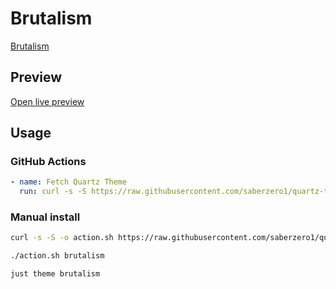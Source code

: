# Brutalism

[Brutalism](https://github.com/abrahambahez)

## Preview

[Open live preview](https://quartz-themes.github.io/brutalism/)

## Usage

### GitHub Actions

```yaml
- name: Fetch Quartz Theme
  run: curl -s -S https://raw.githubusercontent.com/saberzero1/quartz-themes/master/action.sh | bash -s -- brutalism
```

### Manual install

```bash
curl -s -S -o action.sh https://raw.githubusercontent.com/saberzero1/quartz-themes/master/action.sh

./action.sh brutalism
```

```bash
just theme brutalism
```
